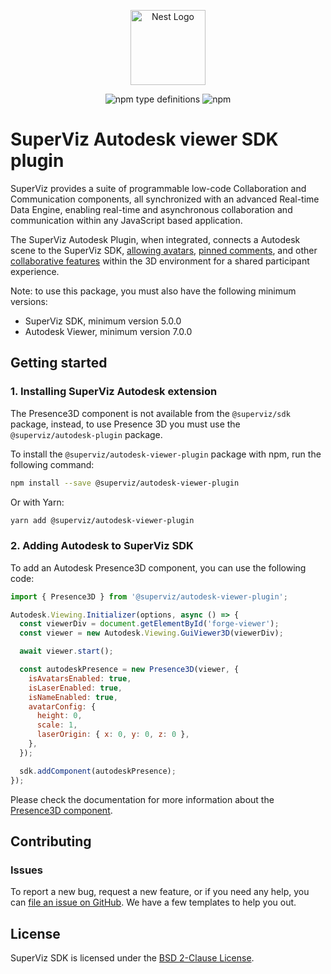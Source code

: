 <p align="center">
  <a href="https://superviz.com/" target="blank"><img src="https://avatars.githubusercontent.com/u/56120553?s=200&v=4" width="120" alt="Nest Logo" /></a>
</p>

<p align="center">
<img alt="npm type definitions" src="https://img.shields.io/npm/types/@superviz/autodesk-viewer-plugin">
<img alt="npm" src="https://img.shields.io/npm/dw/@superviz/autodesk-viewer-plugin">
</p>

# SuperViz Autodesk viewer SDK plugin

SuperViz provides a suite of programmable low-code Collaboration and Communication components, all synchronized with an advanced Real-time Data Engine, enabling real-time and asynchronous collaboration and communication within any JavaScript based application.

The SuperViz Autodesk Plugin, when integrated, connects a Autodesk scene to the SuperViz SDK, [allowing avatars](https://docs.superviz.com/init/initialization#avatar), [pinned comments](https://docs.superviz.com/components/contextual-comments/contextual-comments-for-autodesk), and other [collaborative features](https://docs.superviz.com/components/presence/presence3d/AutodeskPresence) within the 3D environment for a shared participant experience.

Note: to use this package, you must also have the following minimum versions:

- SuperViz SDK, minimum version 5.0.0
- Autodesk Viewer, minimum version 7.0.0

## Getting started

### 1. Installing SuperViz Autodesk extension

The Presence3D component is not available from the `@superviz/sdk` package, instead, to use Presence 3D you must use the `@superviz/autodesk-plugin` package.

To install the `@superviz/autodesk-viewer-plugin` package with npm, run the following command:

```bash
npm install --save @superviz/autodesk-viewer-plugin
```

Or with Yarn:

```bash
yarn add @superviz/autodesk-viewer-plugin
```

### 2. Adding Autodesk to SuperViz SDK

To add an Autodesk Presence3D component, you can use the following code:

```jsx
import { Presence3D } from '@superviz/autodesk-viewer-plugin';

Autodesk.Viewing.Initializer(options, async () => {
  const viewerDiv = document.getElementById('forge-viewer');
  const viewer = new Autodesk.Viewing.GuiViewer3D(viewerDiv);

  await viewer.start();

  const autodeskPresence = new Presence3D(viewer, {
    isAvatarsEnabled: true,
    isLaserEnabled: true,
    isNameEnabled: true,
    avatarConfig: {
      height: 0,
      scale: 1,
      laserOrigin: { x: 0, y: 0, z: 0 },
    },
  });

  sdk.addComponent(autodeskPresence);
});
```

Please check the documentation for more information about the [Presence3D component](https://docs.superviz.com/components/presence/presence3d/AutodeskPresence).

## Contributing

### Issues

To report a new bug, request a new feature, or if you need any help, you can [file an issue on GitHub](https://github.com/SuperViz/sdk/issues/new/choose). We have a few templates to help you out.

## License

SuperViz SDK is licensed under the [BSD 2-Clause License](https://github.com/SuperViz/sdk/blob/main/LICENSE).
